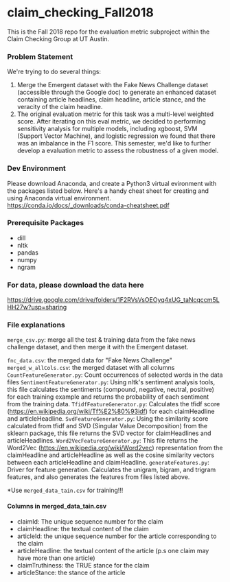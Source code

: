 # claim_checking_Fall2018
This is the Fall 2018 repo for the evaluation metric subproject within the Claim Checking Group at UT Austin.

### Problem Statement

We're trying to do several things:
1) Merge the Emergent dataset with the Fake News Challenge dataset (accessible through the Google doc) to generate an enhanced dataset containing article headlines, claim headline, article stance, and the veracity of the claim headline.
2) The original evaluation metric for this task was a multi-level weighted score. After iterating on this eval metric, we decided to performing sensitivity analysis for multiple models, including xgboost, SVM (Support Vector Machine), and logistic regression we found that there was an imbalance in the F1 score. This semester, we'd like to further develop a evaluation metric to assess the robustness of a given model. 

### Dev Environment
Please download Anaconda, and create a Python3 virtual evironment with the packages listed below. Here's a handy cheat sheet for creating and using Anaconda virtual environment.
https://conda.io/docs/_downloads/conda-cheatsheet.pdf

### Prerequisite Packages
- dill
- nltk
- pandas
- numpy
- ngram

### For data, please download the data here
https://drive.google.com/drive/folders/1F2RVsVsOEOyq4xUG_taNcqccm5LHH27w?usp=sharing

### File explanations
`merge_csv.py`: merge all the test & training data from the fake news challenge dataset, and then merge it with the Emergent dataset.

`fnc_data.csv`: the merged data for "Fake News Challenge"
`merged_w_allCols.csv`: the merged dataset with all columns
`CountFeatureGenerator.py`: Count occurrences of selected words in the data files
`SentimentFeatureGenerator.py`: Using nltk's sentiment analysis tools, this file calculates the sentiments (compound, negative, neutral, positive) for each training example and returns the probability of each sentiment from the training data.
`TfidfFeatureGenerator.py`: Calculates the tfidf score (https://en.wikipedia.org/wiki/Tf%E2%80%93idf) for each claimHeadline and articleHeadline.
`SvdFeatureGenerator.py`: Using the similarity score calculated from tfidf and SVD (Singular Value Decomposition) from the sklearn package, this file returns the SVD vector for claimHeadlines and articleHeadlines.
`Word2VecFeatureGenerator.py`: This file returns the Word2Vec (https://en.wikipedia.org/wiki/Word2vec) representation from the claimHeadline and articleHeadline as well as the cosine similarity vectors between each articleHeadline and claimHeadline.
`generateFeatures.py`: Driver for feature generation. Calculates the unigram, bigram, and trigram features, and also generates the features from files listed above.

*Use `merged_data_tain.csv` for training!!!
#### Columns in merged_data_tain.csv
- claimId: The unique sequence number for the claim
- claimHeadline: the textual content of the claim
- articleId: the unique sequence number for the article corresponding to the claim
- articleHeadline: the textual content of the article
(p.s one claim may have more than one article)
- claimTruthiness: the TRUE stance for the claim
- articleStance: the stance of the article
